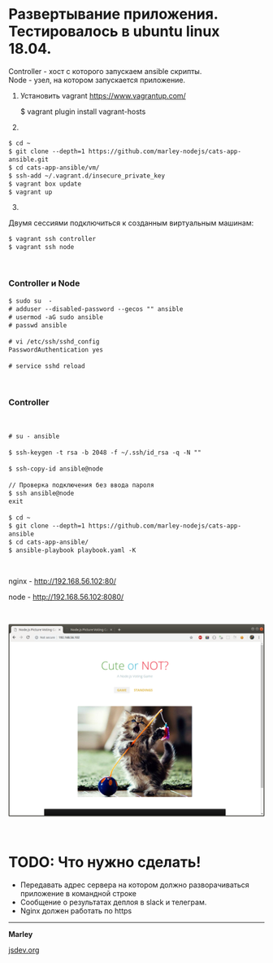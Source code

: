 # Развертывание приложения. Тестировалось в ubuntu linux 18.04.

Controller - хост с которого запускаем ansible скрипты.  
Node - узел, на котором запускается приложение.

1.  Установить vagrant
    https://www.vagrantup.com/

    \$ vagrant plugin install vagrant-hosts

2)

    $ cd ~
    $ git clone --depth=1 https://github.com/marley-nodejs/cats-app-ansible.git
    $ cd cats-app-ansible/vm/
    $ ssh-add ~/.vagrant.d/insecure_private_key
    $ vagrant box update
    $ vagrant up

3)

Двумя сессиями подключиться к созданным виртуальным машинам:

    $ vagrant ssh controller
    $ vagrant ssh node

<br/>

### Controller и Node

    $ sudo su  -
    # adduser --disabled-password --gecos "" ansible
    # usermod -aG sudo ansible
    # passwd ansible

    # vi /etc/ssh/sshd_config
    PasswordAuthentication yes

    # service sshd reload

<br/>

### Controller

<br/>

    # su - ansible

    $ ssh-keygen -t rsa -b 2048 -f ~/.ssh/id_rsa -q -N ""

    $ ssh-copy-id ansible@node

    // Проверка подключения без ввода пароля
    $ ssh ansible@node
    exit

    $ cd ~
    $ git clone --depth=1 https://github.com/marley-nodejs/cats-app-ansible
    $ cd cats-app-ansible/
    $ ansible-playbook playbook.yaml -K

<br/>

nginx - http://192.168.56.102:80/

node - http://192.168.56.102:8080/

<br/>

![Application](/img/cat.png?raw=true)

<br/>

# TODO: Что нужно сделать!

- Передавать адрес сервера на котором должно разворачиваться приложение в командной строке
- Сообщение о результатах деплоя в slack и телеграм.
- Nginx должен работать по https

---

**Marley**

<a href="https://jsdev.org">jsdev.org</a>
